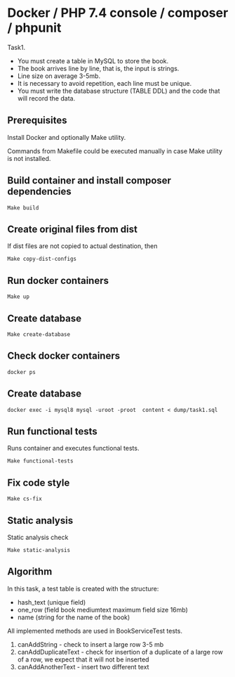 # Docker / PHP 7.4 console / composer / phpunit 

Task1.

* You must create a table in MySQL to store the book.
* The book arrives line by line, that is, the input is strings.
* Line size on average 3-5mb.
* It is necessary to avoid repetition, each line must be unique.
* You must write the database structure (TABLE DDL) and the code that will record the data.

## Prerequisites

Install Docker and optionally Make utility.

Commands from Makefile could be executed manually in case Make utility is not installed.

## Build container and install composer dependencies

    Make build

## Create original files from dist

If dist files are not copied to actual destination, then
    
    Make copy-dist-configs
    
## Run docker containers

    Make up

## Create database

    Make create-database
    
## Check docker containers

    docker ps    
    
## Create database 

    docker exec -i mysql8 mysql -uroot -proot  content < dump/task1.sql        

## Run functional tests

Runs container and executes functional tests.

    Make functional-tests


## Fix code style

    Make cs-fix

## Static analysis

Static analysis check

    Make static-analysis
    
## Algorithm 

In this task, a test table is created with the structure:
* hash_text (unique field)
* one_row (field book mediumtext maximum field size 16mb)
* name (string for the name of the book)
 
All implemented methods are used in BookServiceTest tests.
1. canAddString - check to insert a large row 3-5 mb
2. canAddDuplicateText - check for insertion of a duplicate of a large row of a row, we expect that it will not be inserted
3. canAddAnotherText - insert two different text 